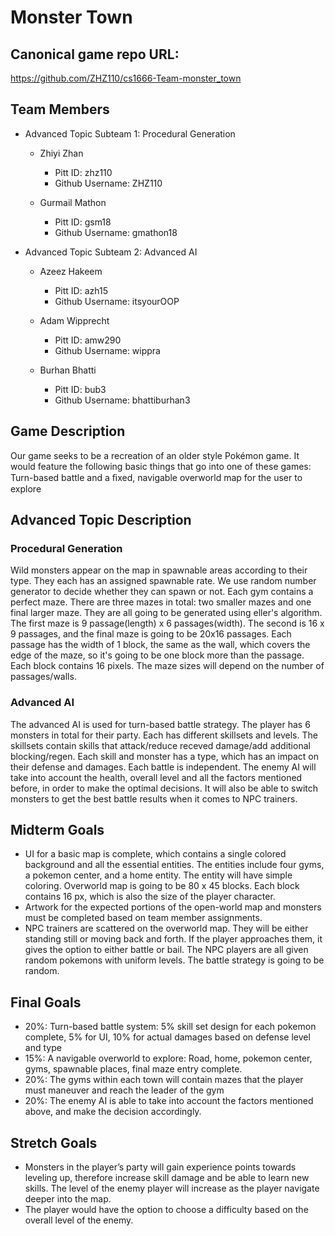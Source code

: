 # Monster Town

## Canonical game repo URL:

https://github.com/ZHZ110/cs1666-Team-monster_town

## Team Members
* Advanced Topic Subteam 1: Procedural Generation

	* Zhiyi Zhan
		* Pitt ID: zhz110
		* Github Username: ZHZ110
	
   	* Gurmail Mathon
		* Pitt ID: gsm18
		* Github Username: gmathon18
	
* Advanced Topic Subteam 2: Advanced AI

	* Azeez Hakeem
		* Pitt ID: azh15
		* Github Username: itsyourOOP
	
  	* Adam Wipprecht
		* Pitt ID: amw290
		* Github Username: wippra
	
  	* Burhan Bhatti
		* Pitt ID: bub3
		* Github Username: bhattiburhan3

## Game Description

Our game seeks to be a recreation of an older style Pokémon game. It would feature
the following basic things that go into one of these games: Turn-based battle and a ﬁxed, navigable overworld map for the user to explore

## Advanced Topic Description

### Procedural Generation

Wild monsters appear on the map in spawnable areas according to their type. They each has an assigned spawnable rate. We use random number generator to decide 
whether they can spawn or not.
Each gym contains a perfect maze. There are three mazes in total: two smaller mazes and one final larger maze. They are all going to be generated using eller's 
algorithm. The first maze is 9 passage(length) x 6 passages(width). The second is 16 x 9 passages, and the final maze is going to be 20x16 passages. Each passage
has the width of 1 block, the same as the wall, which covers the edge of the maze, so it's going to be one block more than the passage. Each block contains 16
pixels. The maze sizes will depend on the number of passages/walls.

### Advanced AI

The advanced AI is used for turn-based battle strategy. The player has 6 monsters in total for their party. Each has different skillsets and levels. The skillsets
contain skills that attack/reduce receved damage/add additional blocking/regen. Each skill and monster has a type, which has an impact on their defense and damages. 
Each battle is independent. The enemy AI will take into account the health, overall level and all the factors mentioned before, in order to make the optimal
decisions. It will also be able to switch monsters to get the best battle results when it comes to NPC trainers.

## Midterm Goals

* UI for a basic map is complete, which contains a single colored background and all the essential entities. The entities include four gyms, a pokemon center, and 
  a home entity. The entity will have simple coloring. Overworld map is going to be 80 x 45 blocks. Each block contains 16 px, which is also the size of the player 	character. 
* Artwork for the expected portions of the open-world map and monsters must be completed based on team member assignments.
* NPC trainers are scattered on the overworld map. They will be either standing still or moving back and forth. If the player approaches them, it gives the option
  to either battle or bail. The NPC players are all given random pokemons with uniform levels. The battle strategy is going to be random.


## Final Goals

* 20%: Turn-based battle system: 
  5% skill set design for each pokemon complete, 
  5% for UI, 
  10% for actual damages based on defense level and type
* 15%: A navigable overworld to explore: Road, home, pokemon center, gyms, spawnable places, final maze entry complete.
* 20%: The gyms within each town will contain mazes that the player must maneuver and reach the leader of the gym
* 20%: The enemy AI is able to take into account the factors mentioned above, and make the decision accordingly.


## Stretch Goals

* Monsters in the player’s party will gain experience points towards leveling up, therefore increase skill damage and be able to learn new skills. 
  The level of the enemy player will increase as the player navigate deeper into the map.
* The player would have the option to choose a difficulty based on the overall level of the enemy.
